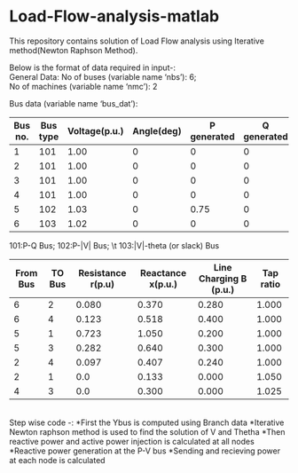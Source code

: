 # Load-Flow-analysis-matlab
This repository contains solution of Load Flow analysis using Iterative method(Newton Raphson Method). <br />

Below is the format of data required in input-:<br />
General Data:
No of buses (variable name ‘nbs’): 6;<br />
No of machines (variable name ‘nmc’): 2<br />

Bus data (variable name ‘bus_dat’):

| Bus no. | Bus type | Voltage(p.u.) | Angle(deg) | P generated | Q generated | P Load | Q Load |
| ------- | -------- | ------------- | ---------- | ----------- | ----------- | ------ | ------ |
| 1       | 101      | 1.00          | 0          | 0           | 0           | 0.55   | 0.13   |
| 2       | 101      | 1.00          | 0          | 0           | 0           | 0      | 0      |
| 3       | 101      | 1.00          | 0          | 0           | 0           | 0.30   | 0.18   |
| 4       | 101      | 1.00          | 0          | 0           | 0           | 0.50   | 0.05   |
| 5       | 102      | 1.03          | 0          | 0.75        | 0           | 0.30   | 0.10   |
| 6       | 103      | 1.02          | 0          | 0           | 0           | 0      | 0      |


101:P-Q Bus; 102:P-|V| Bus; \t 103:|V|-theta (or slack) Bus

|From Bus|TO Bus|Resistance r(p.u)|Reactance x(p.u.)|Line Charging B (p.u.)|Tap ratio|
|---|---|---|---|---|---|
|6|2|0.080|0.370|0.280|1.000|
|6|4|0.123|0.518|0.400|1.000|
|5|1|0.723|1.050|0.200|1.000|
|5|3|0.282|0.640|0.300|1.000|
|2|4|0.097|0.407|0.240|1.000|
|2|1|0.0|0.133|0.000|1.050|
|4|3|0.0|0.300|0.000|1.025|


<br />
Step wise code -:
*First the Ybus is computed using Branch data 
*Iterative Newton raphson method is used to find the solution of V and Thetha
*Then reactive power and active power injection is calculated at all nodes
*Reactive power generation at the P-V bus
*Sending and recieving power at each node is calculated


